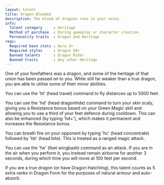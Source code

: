 ```yaml
---
layout: talent
title: Dragon Blooded
description: The blood of dragons runs in your veins.
info:
  Talent category     : Heritage
  Method of purchase  : During gameplay or character creation
  Personality traits  : Dragon and Heritage
reqs:
  Required base stats : Aura 5+
  Required styles     : Dragon 50+
  Banned talents      : Dragon Rider
  Banned traits       : Any other Heritage
---
```


One of your forefathers was a dragon, and some of the heritage of that union has been passed on to you. While still far weaker than a true dragon, you are able to utilise some of their minor abilities.

You can use the 'ht' (head travel) command to fly distances up to 5000 feet.

You can use the 'hd' (head dragonhide) command to turn your skin scaly, giving you a Resistance bonus based on your Green Magic skill and allowing you to use a third of your feet defence during cooldown. This can also be enhanced (by typing 'hd+'), which makes it permanent and increases the Resistance bonus.

You can breath fire on your opponent by typing 'hc' (head concentrate) followed by 'hb' (head bite). This is treated as a ranged magic attack.

You can use the 'fw' (feet wingbash) command as an attack. If you are in the air when you perform it, you instead remain airborne for another 3 seconds, during which time you will move at 100 feet per second.

If you are a true dragon (or have Dragon Hatchling), this talent counts as 5 extra ranks in Dragon Form for the purposes of natural armour and auto-absorb.